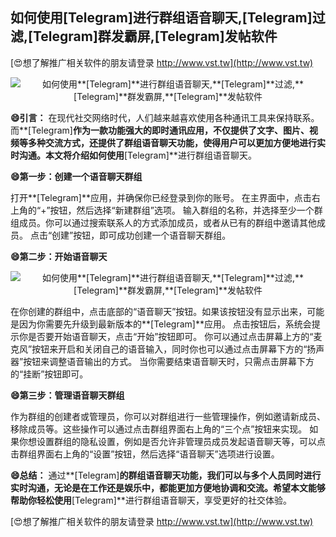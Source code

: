 ## **如何使用**[Telegram]**进行群组语音聊天,**[Telegram]**过滤,**[Telegram]**群发霸屏,**[Telegram]**发帖软件**

[😍想了解推广相关软件的朋友请登录 http://www.vst.tw](http://www.vst.tw)

 <center><img src="https://vst.tw/MP4/tuiguang/png/7.png" alt="如何使用**[Telegram]**进行群组语音聊天,**[Telegram]**过滤,**[Telegram]**群发霸屏,**[Telegram]**发帖软件"></center>

**😄引言：**
在现代社交网络时代，人们越来越喜欢使用各种通讯工具来保持联系。而**[Telegram]**作为一款功能强大的即时通讯应用，不仅提供了文字、图片、视频等多种交流方式，还提供了群组语音聊天功能，使得用户可以更加方便地进行实时沟通。本文将介绍如何使用**[Telegram]**进行群组语音聊天。

**😄第一步：创建一个语音聊天群组**

打开**[Telegram]**应用，并确保你已经登录到你的账号。
在主界面中，点击右上角的“+”按钮，然后选择“新建群组”选项。
输入群组的名称，并选择至少一个群组成员。你可以通过搜索联系人的方式添加成员，或者从已有的群组中邀请其他成员。
点击“创建”按钮，即可成功创建一个语音聊天群组。

**😄第二步：开始语音聊天**

 <center><img src="https://vst.tw/MP4/tuiguang/png/1.png" alt="如何使用**[Telegram]**进行群组语音聊天,**[Telegram]**过滤,**[Telegram]**群发霸屏,**[Telegram]**发帖软件"></center>

在你创建的群组中，点击底部的“语音聊天”按钮。如果该按钮没有显示出来，可能是因为你需要先升级到最新版本的**[Telegram]**应用。
点击按钮后，系统会提示你是否要开始语音聊天，点击“开始”按钮即可。
你可以通过点击屏幕上方的“麦克风”按钮来开启和关闭自己的语音输入，同时你也可以通过点击屏幕下方的“扬声器”按钮来调整语音输出的方式。
当你需要结束语音聊天时，只需点击屏幕下方的“挂断”按钮即可。

**😄第三步：管理语音聊天群组**

作为群组的创建者或管理员，你可以对群组进行一些管理操作，例如邀请新成员、移除成员等。这些操作可以通过点击群组界面右上角的“三个点”按钮来实现。
如果你想设置群组的隐私设置，例如是否允许非管理员成员发起语音聊天等，可以点击群组界面右上角的“设置”按钮，然后选择“语音聊天”选项进行设置。

**😄总结：**
通过**[Telegram]**的群组语音聊天功能，我们可以与多个人员同时进行实时沟通，无论是在工作还是娱乐中，都能更加方便地协调和交流。希望本文能够帮助你轻松使用**[Telegram]**进行群组语音聊天，享受更好的社交体验。

[😍想了解推广相关软件的朋友请登录 http://www.vst.tw](http://www.vst.tw)



